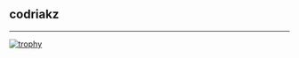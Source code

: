 ## codriakz

***

[![trophy](https://github-profile-trophy.vercel.app/?username=hexatester&theme=onedark&no-bg=true)](https://github.com/ryo-ma/github-profile-trophy)
